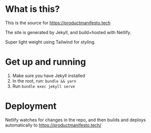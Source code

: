 # What is this?

This is the source for https://productmanifesto.tech

The site is generated by Jekyll, and build+hosted with Netlify.

Super light weight using Tailwind for styling.

# Get up and running

1. Make sure you have Jekyll installed
2. In the root, run: `bundle && yarn`
3. Run `bundle exec jekyll serve`

# Deployment

Netlify watches for changes in the repo, and then builds and deploys automatically to https://productmanifesto.tech/
